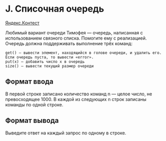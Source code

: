 # J. Списочная очередь

[Яндекс.Контест](https://contest.yandex.ru/contest/22779/problems/J/)

Любимый вариант очереди Тимофея — очередь, написанная с использованием связного списка. Помогите ему с реализацией. Очередь должна поддерживать выполнение трёх команд:

    get() — вывести элемент, находящийся в голове очереди, и удалить его. Если очередь пуста, то вывести «error».
    put(x) — добавить число x в очередь
    size() — вывести текущий размер очереди

## Формат ввода

В первой строке записано количество команд n — целое число, не превосходящее 1000. В каждой из следующих n строк записаны команды по одной строке.

## Формат вывода

Выведите ответ на каждый запрос по одному в строке.